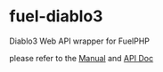 fuel-diablo3
============

Diablo3 Web API wrapper for FuelPHP

please refer to the [Manual](http://docs.fuelphp.com/general/modules.html "Fuel PHP Module Documentation") and [API Doc](http://blizzard.github.io/d3-api-docs/ "Diablo3 API Documentation")